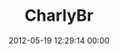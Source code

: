 ---
title: "CharlyBr"
date: 2012-05-19 12:29:14 00:00
permalink: /charlybr
twitter: ""
likes: [393,478,801,802,803,959,1279]
id: 442
gravatar: "http://www.gravatar.com/avatar/0d14d4fbfcc0c8a4fadb17b1a5cbcd82"
---